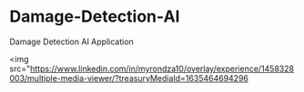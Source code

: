 # Damage-Detection-AI
Damage Detection AI Application

<img src="https://www.linkedin.com/in/myrondza10/overlay/experience/1458328003/multiple-media-viewer/?treasuryMediaId=1635464694296
